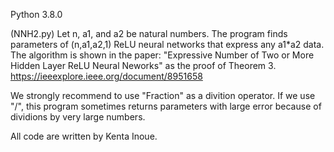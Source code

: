 Python 3.8.0

(NNH2.py)
Let n, a1, and a2 be natural numbers.
The program finds parameters of (n,a1,a2,1) ReLU neural networks that express any a1*a2 data.
The algorithm is shown in the paper: "Expressive Number of Two or More Hidden Layer ReLU Neural Neworks" as the proof of Theorem 3.
https://ieeexplore.ieee.org/document/8951658

We strongly recommend to use "Fraction" as a divition operator.
If we use "/", this program sometimes returns parameters with large error because of dividions by very large numbers.


All code are written by Kenta Inoue.
